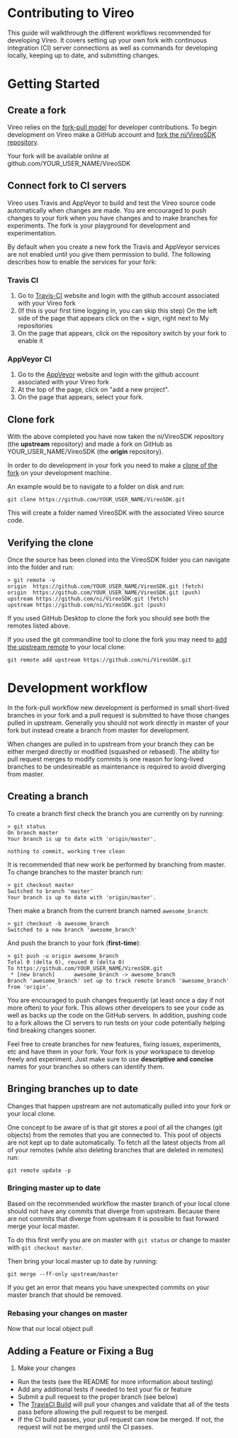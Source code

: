 # Contributing to Vireo

This guide will walkthrough the different workflows recommended for developing Vireo.
It covers setting up your own fork with continuous integration (CI) server connections as well as commands for developing locally, keeping up to date, and submitting changes.

# Getting Started

## Create a fork
Vireo relies on the [fork-pull model](https://help.github.com/articles/about-collaborative-development-models/) for developer contributions.
To begin development on Vireo make a GitHub account and [fork the ni/VireoSDK repository](https://help.github.com/fork-a-repo/).

Your fork will be available online at github.com/YOUR_USER_NAME/VireoSDK

## Connect fork to CI servers
Vireo uses Travis and AppVeyor to build and test the Vireo source code automatically when changes are made. You are encouraged to push changes to your fork when you have changes and to make branches for experiments. The fork is your playground for development and experimentation.

By default when you create a new fork the Travis and AppVeyor services are not enabled until you give them permission to build. The following describes how to enable the services for your fork:

### Travis CI
1. Go to [Travis-CI](https://travis-ci.org/first_sync) website and login with the github account associated with your Vireo fork
2. (If this is your first time logging in, you can skip this step) On the left side of the page that appears click on the + sign, right next to My repositories
3. On the page that appears, click on the repository switch by your fork to enable it

### AppVeyor CI
1. Go to the [AppVeyor](https://www.appveyor.com/) website and login with the github account associated with your Vireo fork
2. At the top of the page, click on "add a new project".
3. On the page that appears, select your fork.

## Clone fork
With the above completed you have now taken the ni/VireoSDK repository (the **upstream** repository) and made a fork on GitHub as YOUR_USER_NAME/VireoSDK (the **origin** repository).

In order to do development in your fork you need to make a [clone of the fork](https://help.github.com/articles/fork-a-repo/#step-2-create-a-local-clone-of-your-fork) on your development machine.

An example would be to navigate to a folder on disk and run:

```console
git clone https://github.com/YOUR_USER_NAME/VireoSDK.git
```

This will create a folder named VireoSDK with the associated Vireo source code.

## Verifying the clone
Once the source has been cloned into the VireoSDK folder you can navigate into the folder and run:

```console
> git remote -v
origin  https://github.com/YOUR_USER_NAME/VireoSDK.git (fetch)
origin  https://github.com/YOUR_USER_NAME/VireoSDK.git (push)
upstream https://github.com/ni/VireoSDK.git (fetch)
upstream https://github.com/ni/VireoSDK.git (push)
```

If you used GitHub Desktop to clone the fork you should see both the remotes listed above.

If you used the git commandline tool to clone the fork you may need to [add the upstream remote](https://help.github.com/articles/fork-a-repo/#step-3-configure-git-to-sync-your-fork-with-the-original-spoon-knife-repository) to your local clone:

```console
git remote add upstream https://github.com/ni/VireoSDK.git
```

# Development workflow
In the fork-pull workflow new development is performed in small short-lived branches in your fork and a pull request is submitted to have those changes pulled in upstream. Generally you should not work directly in master of your fork but instead create a branch from master for development.

When changes are pulled in to upstream from your branch they can be either merged directly or modified (squashed or rebased). The ability for pull request merges to modify commits is one reason for long-lived branches to be undesireable as maintenance is required to avoid diverging from master.

## Creating a branch
To create a branch first check the branch you are currently on by running:

```console
> git status
On branch master
Your branch is up to date with 'origin/master'.

nothing to commit, working tree clean
```

It is recommended that new work be performed by branching from master. To change branches to the master branch run:

```console
> git checkout master
Switched to branch 'master'
Your branch is up to date with 'origin/master'.
```

Then make a branch from the current branch named `awesome_branch`:
```console
> git checkout -b awesome_branch
Switched to a new branch 'awesome_branch'
```

And push the branch to your fork (**first-time**):
```console
> git push -u origin awesome_branch
Total 0 (delta 0), reused 0 (delta 0)
To https://github.com/YOUR_USER_NAME/VireoSDK.git
 * [new branch]      awesome_branch -> awesome_branch
Branch 'awesome_branch' set up to track remote branch 'awesome_branch' from 'origin'.
```

You are encouraged to push changes frequently (at least once a day if not more often) to your fork. This allows other developers to see your code as well as backs up the code on the GitHub servers. In addition, pushing code to a fork allows the CI servers to run tests on your code potentially helping find breaking changes sooner.

Feel free to create branches for new features, fixing issues, experiments, etc and have them in your fork. Your fork is your workspace to develop freely and experiment. Just make sure to use **descriptive and concise** names for your branches so others can identify them.

## Bringing branches up to date
Changes that happen upstream are not automatically pulled into your fork or your local clone.

One concept to be aware of is that git stores a pool of all the changes (git objects) from the remotes that you are connected to. This pool of objects are not kept up to date automatically. To fetch all the latest objects from all of your remotes (while also deleting branches that are deleted in remotes) run:

```console
git remote update -p
```

### Bringing master up to date
Based on the recommended workflow the master branch of your local clone should not have any commits that diverge from upstream. Because there are not commits that diverge from upstream it is possible to fast forward merge your local master.

To do this first verify you are on master with `git status` or change to master with `git checkout master`.

Then bring your local master up to date by running:
```console
git merge --ff-only upstream/master
```

If you get an error that means you have unexpected commits on your master branch that should be removed.

### Rebasing your changes on master

Now that our local object pull

## Adding a Feature or Fixing a Bug
1. Make your changes
* Run the tests (see the README for more information about testing)
* Add any additional tests if needed to test your fix or feature
* Submit a pull request to the proper branch (see below)
* The [TravisCI Build](https://travis-ci.org/ni/VireoSDK/pull_requests) will pull your changes and validate that all of the tests pass before allowing the pull request to be merged.
* If the CI build passes, your pull request can now be merged. If not, the request will not be merged until the CI passes.
